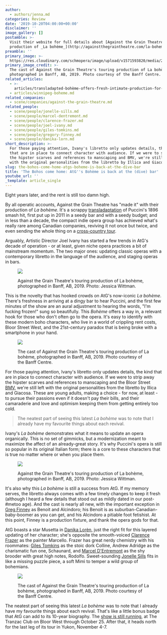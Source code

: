 ```yaml
---
author:
  - authors/jenna.md
categories: Review
date: '2019-10-20T04:00:00+00:00'
disclaimer: ''
image_gallery: []
postamble: >-
  Visit their website for full details about [Against the Grain Theatre's
  production of _La bohème_](http://againstthegraintheatre.com/la-boheme/).
preamble: ''
primary_image: >-
  https://res.cloudinary.com/schmopera/image/upload/v1571593820/media/2019/10/sqATG_Banff-5051_thl3pt.jpg
primary_image_credit: >-
  The cast of Against the Grain Theatre's touring production of La bohème,
  photographed in Banff, AB, 2019. Photo courtesy of the Banff Centre.
related_articles:
  - >-
    articles/transladapted-bohème-offers-fresh-intimate-production-for-national-tour.md
  - articles/winnipeg-boheme.md
related_companies:
  - scene/companies/against-the-grain-theatre.md
related_people:
  - scene/people/jonelle-sills.md
  - scene/people/marcel-dentremont.md
  - scene/people/clarence-frazer.md
  - scene/people/joel-ivany.md
  - scene/people/giles-tomkins.md
  - scene/people/gregory-finney.md
  - scene/people/danika-lorn.md
short_description: >-
  For those paying attention, Ivany's libretto only updates details, the kind
  that are in place to connect character with audience. If we were to strip away
  the hipster scarves and references to manscaping and BMV, we're still left
  with the original personalities from the libretto by Illica and Giacosa.
slug: the-bohos-come-home-atgs-boheme-is-back-at-the-dive-bar
title: 'The Bohos come home: AtG''s Bohème is back at the (dive) bar'
youtube_url: ''
_template: article_single
---
```


Eight years later, and the rent is still too damn high.

By all operatic accounts, Against the Grain Theatre has "made it" with their production of _La bohème_. It's a scrappy [transladaptation](/transladapted-boheme-offers-fresh-intimate-production-for-national-tour/) of Puccini's 1896 smash hit, first put up in 2011 in a seedy bar and with a seedy budget; and in less than a decade, the compact indie opera group has achieved what's really rare among Canadian companies, reviving it not once but twice, and even sending the whole thing on a [cross-country tour](http://againstthegraintheatre.com/la-boheme/).

Arguably, Artistic Director Joel Ivany has started a few trends in AtG's decade of operation - or at least, given niche opera practices a bit of mainstream momentum. The two major ones: updating classic operas with a contemporary libretto in the language of the audience, and staging operas in bars.

<figure data-type="image">

![](https://res.cloudinary.com/schmopera/image/upload/v1570494644/media/2019/10/OP190927_DSC4139_dnjbg1.jpg)

<figcaption>Against the Grain Theatre's touring production of La bohème, photographed in Banff, AB, 2019. Photo: Jessica Wittman.</figcaption>

</figure>

This is the novelty that has hooked crowds on AtG's now-iconic _La bohème_. There's freshness in arriving at a dingy bar to hear Puccini, and the first few minutes of the show are an aural adjustment to hearing the words, "I'm fucking frozen!" sung so beautifully. This _Bohème_ offers a way in, a relevant hook for those who don't often go to the opera. It's easy to identify with these modern boho characters, who live in a world of crippling rent costs, Bloor Street West, and the 21st-century paradox that is being broke with a smartphone in your hand.

<figure data-type="image">

![](https://res.cloudinary.com/schmopera/image/upload/v1571591653/media/2019/10/ATG_Banff-5014_sb1yrv.jpg)

<figcaption>The cast of Against the Grain Theatre's touring production of La bohème, photographed in Banff, AB, 2019. Photo courtesy of the Banff Centre.</figcaption>

</figure>

For those paying attention, Ivany's libretto only updates details, the kind that are in place to connect character with audience. If we were to strip away the hipster scarves and references to manscaping and the Bloor Street [BMV](http://www.bmvbooks.com/), we're still left with the original personalities from the libretto by Illica and Giacosa. These are young adults, making a choice - for now, at least - to pursue their passions even if it doesn't pay their bills, and their camaraderie and love and optimism keeping them from getting entirely too cold.

> The neatest part of seeing this latest _La bohème_ was to note that I already have my favourite things about each revival.

Ivany's _La bohème_ demonstrates what it means to update an opera organically. This is no set of gimmicks, but a modernization meant to maximize the affect of an already-great story. It's why Puccini's opera is still so popular in its original Italian form; there is a core to these characters that is true no matter where or when you place them.

<figure data-type="image">

![](https://res.cloudinary.com/schmopera/image/upload/v1570494716/media/2019/10/OP190927_DSC4373_naavvv.jpg)

<figcaption>Against the Grain Theatre's touring production of La bohème, photographed in Banff, AB, 2019. Photo: Jessica Wittman.</figcaption>

</figure>

It's also why this _La bohème_ is still a success from AtG. If my memory serves, the libretto always comes with a few timely changes to keep it fresh (although I heard a few details that stood out as mildly dated in our post-#metoo age). And the cast is nearly all new, with the important exception in [Greg Finney](/scene/people/gregory-finney/) as Benoit and Alcindoro; his Benoit is as suburban-Canadian-baby-boomer as you can get, and his Alcindoro a pitiable foot fetishist. At this point, Finney is a production fixture, and thank the opera gods for that.

AtG boasts a star Musetta in [Danika Lorèn](/spotlight-on-danika-loren/), just the right fit for this layered updating of her character; she's opposite the smooth-voiced [Clarence Frazer](/talking-with-singers-clarence-frazer/) as the painter Marcello. Frazer has great nerdy chemistry with his roommates: [Giles Tomkins](/scene/people/giles-tomkins/) as the stoic dork Colline, Andrew Adridge as the charismatic fun one, Schaunard, and [Marcel D'Entremont](/scene/people/marcel-dentremont/) as the shy brooder with great high notes, Rodolfo. Sweet-sounding [Jonelle Sills](/scene/people/jonelle-sills/) fits in like a missing puzzle piece, a soft Mimì to temper a wild group of bohemians.

<figure data-type="image">

![](https://res.cloudinary.com/schmopera/image/upload/v1571591680/media/2019/10/ATG_Banff-2262_eruzan.jpg)

<figcaption>The cast of Against the Grain Theatre's touring production of La bohème, photographed in Banff, AB, 2019. Photo courtesy of the Banff Centre.</figcaption>

</figure>

The neatest part of seeing this latest _La bohème_ was to note that I already have my favourite things about each revival. That's like a little bonus badge that AtG can add to its 10-year biography. The [show is still running](http://againstthegraintheatre.com/la-boheme/), at The Tranzac Club on Bloor West through October 25. After that, it heads north for the last leg of its tour in Yukon, November 4-7.
